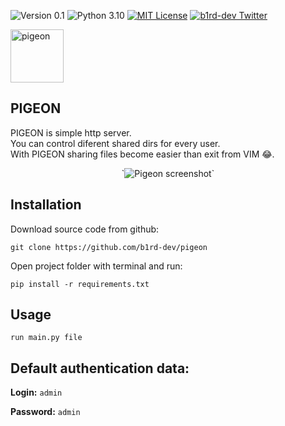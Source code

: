 ![Version 0.1](http://img.shields.io/badge/version-v0.1-green.svg)
![Python 3.10](http://img.shields.io/badge/python-3.10-blue.svg)
[![MIT License](http://img.shields.io/badge/license-MIT%20License-blue.svg)](https://github.com/b1rd-dev/PIGEON/blob/master/LICENSE)
[![b1rd-dev Twitter](http://img.shields.io/twitter/url/http/shields.io.svg?style=social&label=Follow)](https://twitter.com/B1rdDev)
<p>
  <img src="https://github.com/b1rd-dev/PIGEON/blob/main/static/imgs/icon.ico" width=85px alt="pigeon"/>
  <h2>PIGEON</h2>
</p>

PIGEON is simple http server. <br>
You can control diferent shared dirs for every user. <br>
With PIGEON sharing files become easier than exit from VIM 😂.

<p align="center">
  `<img src="https://pbs.twimg.com/media/FPrN2TrXMAQur3-?format=png&name=small" alt="Pigeon screenshot">`
</p>

## Installation

Download source code from github: 

`git clone https://github.com/b1rd-dev/pigeon`

Open project folder with terminal and run: 

`pip install -r requirements.txt`

## Usage <br>

`run main.py file`

## Default authentication data: <br>

**Login:**
`admin` 

**Password:**
`admin`
